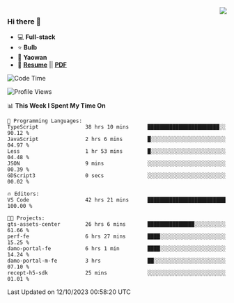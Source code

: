 <img align="right" src="https://github-readme-stats.vercel.app/api?username=LolipopJ&show_icons=true&count_private=true&hide_title=true&include_all_commits=true&theme=vue">

### Hi there 👋

- :computer: **Full-stack**
- :star: **Bulb**
- :pill: **Yaowan**
- :milky_way: [**Resume**](https://lolipopj.github.io/resume/) || [**PDF**](https://cdn.jsdelivr.net/gh/lolipopj/resume/export/resume-en.pdf)

<!--START_SECTION:waka-->
![Code Time](http://img.shields.io/badge/Code%20Time-1%2C787%20hrs%2049%20mins-blue)

![Profile Views](http://img.shields.io/badge/Profile%20Views-21-blue)

📊 **This Week I Spent My Time On** 

```text
💬 Programming Languages: 
TypeScript               38 hrs 10 mins      ███████████████████████░░   90.12 % 
JavaScript               2 hrs 6 mins        █░░░░░░░░░░░░░░░░░░░░░░░░   04.97 % 
Less                     1 hr 53 mins        █░░░░░░░░░░░░░░░░░░░░░░░░   04.48 % 
JSON                     9 mins              ░░░░░░░░░░░░░░░░░░░░░░░░░   00.39 % 
GDScript3                0 secs              ░░░░░░░░░░░░░░░░░░░░░░░░░   00.02 % 

🔥 Editors: 
VS Code                  42 hrs 21 mins      █████████████████████████   100.00 % 

🐱‍💻 Projects: 
gts-assets-center        26 hrs 6 mins       ███████████████░░░░░░░░░░   61.66 % 
perf-fe                  6 hrs 27 mins       ████░░░░░░░░░░░░░░░░░░░░░   15.25 % 
damo-portal-fe           6 hrs 1 min         ████░░░░░░░░░░░░░░░░░░░░░   14.24 % 
damo-portal-m-fe         3 hrs               ██░░░░░░░░░░░░░░░░░░░░░░░   07.10 % 
recept-h5-sdk            25 mins             ░░░░░░░░░░░░░░░░░░░░░░░░░   01.01 % 
```


 Last Updated on 12/10/2023 00:58:20 UTC
<!--END_SECTION:waka-->
